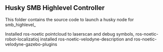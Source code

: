 ## Husky SMB Highlevel Controller

This folder contains the source code to launch a husky node  for smb_highlevel_

Installed ros-noetic pointcloud to laserscan and debug symbols, ros-noetic-robot-localizatioj
installed ros-noetic-velodyne-description and ros-noetic-velodyne-gazebo-plugins